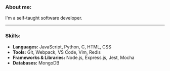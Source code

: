 ### About me:

I'm a self-taught software developer.

<hr>

### Skills:

- **Languages:** JavaScript, Python, C, HTML, CSS
- **Tools:** Git, Webpack, VS Code, Vim, Redis
- **Frameworks & Libraries:** Node.js, Express.js, Jest, Mocha
- **Databases:** MongoDB
